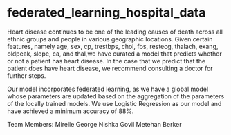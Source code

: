# federated_learning_hospital_data

Heart disease continues to be one of the leading causes of death across all ethnic groups and people in various geographic locations. Given certain features, namely age, sex, cp, trestbps, chol, fbs, restecg, thalach, exang, oldpeak, slope, ca, and thal,we have curated a model that predicts whether or not a patient has heart disease. In the case that we predict that the patient does have heart disease, we recommend consulting a doctor for further steps. 

Our model incorporates federated learning, as we have a global model whose parameters are updated based on the aggregation of the parameters of the locally trained models. We use Logistic Regression as our model and have achieved a minimum accuracy of 88%. 




Team Members:
Mirelle George
Nishka Govil
Metehan Berker